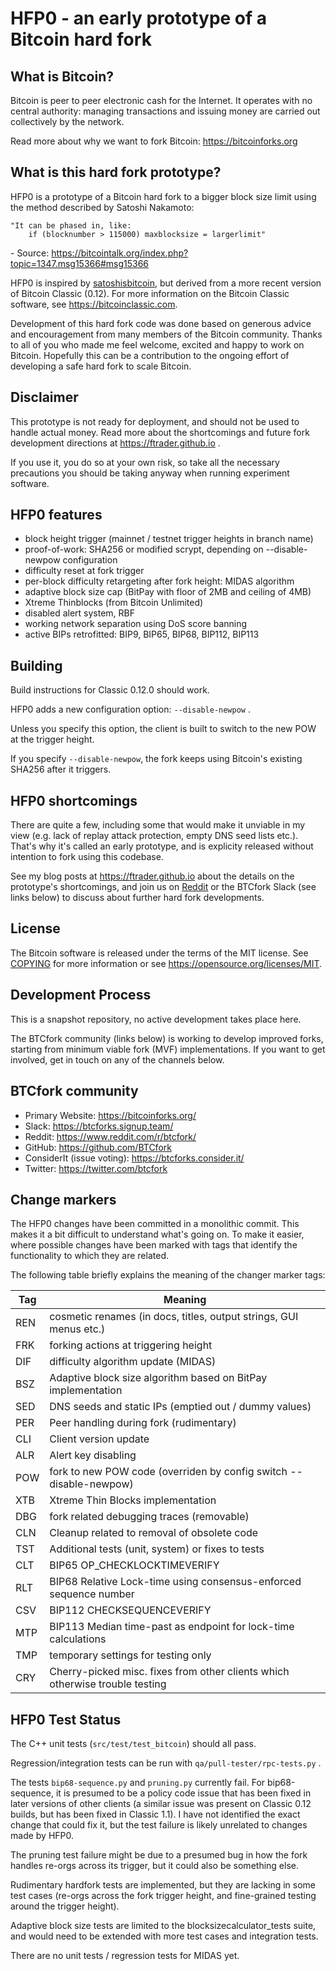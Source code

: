 
HFP0 - an early prototype of a Bitcoin hard fork
================================================


What is Bitcoin?
----------------

Bitcoin is peer to peer electronic cash for the Internet. It operates with no central authority: managing transactions and
issuing money are carried out collectively by the network.

Read more about why we want to fork Bitcoin: https://bitcoinforks.org


What is this hard fork prototype?
---------------------------------

HFP0 is a prototype of a Bitcoin hard fork to a bigger block size limit
using the method described by Satoshi Nakamoto:

    "It can be phased in, like:
        if (blocknumber > 115000) maxblocksize = largerlimit"

\- Source: https://bitcointalk.org/index.php?topic=1347.msg15366#msg15366

HFP0 is inspired by [satoshisbitcoin](https://github.com/satoshisbitcoin/satoshisbitcoin), but derived from a more recent version of Bitcoin Classic (0.12).
For more information on the Bitcoin Classic software, see https://bitcoinclassic.com.

Development of this hard fork code was done based on generous advice and
encouragement from many members of the Bitcoin community.
Thanks to all of you who made me feel welcome, excited and happy to work
on Bitcoin. Hopefully this can be a contribution to the ongoing effort of
developing a safe hard fork to scale Bitcoin.


Disclaimer
----------

This prototype is not ready for deployment, and should not be used to
handle actual money.  Read more about the shortcomings and future
fork development directions at https://ftrader.github.io .

If you use it, you do so at your own risk, so take all the necessary
precautions you should be taking anyway when running experiment
software.


HFP0 features
-------------

- block height trigger (mainnet / testnet trigger heights in branch name)
- proof-of-work: SHA256 or modified scrypt, depending on --disable-newpow configuration
- difficulty reset at fork trigger
- per-block difficulty retargeting after fork height: MIDAS algorithm
- adaptive block size cap (BitPay with floor of 2MB and ceiling of 4MB)
- Xtreme Thinblocks (from Bitcoin Unlimited)
- disabled alert system, RBF
- working network separation using DoS score banning
- active BIPs retrofitted: BIP9, BIP65, BIP68, BIP112, BIP113


Building
--------

Build instructions for Classic 0.12.0 should work.

HFP0 adds a new configuration option: `--disable-newpow` .

Unless you specify this option, the client is built to switch to the new POW at the trigger height.

If you specify `--disable-newpow`, the fork keeps using Bitcoin's existing SHA256 after it triggers.


HFP0 shortcomings
-----------------

There are quite a few, including some that would make it unviable in my view (e.g. lack of replay attack protection, empty DNS seed lists etc.). That's why it's called an early prototype, and is explicity released without intention to fork using this codebase.

See my blog posts at https://ftrader.github.io about the details on the prototype's shortcomings, and join us on
[Reddit](https://www.reddit.com/r/btcfork) or the BTCfork Slack (see links below) to discuss about further hard fork developments.


License
-------

The Bitcoin software is released under the terms of the MIT license. See [COPYING](COPYING) for more
information or see https://opensource.org/licenses/MIT.


Development Process
-------------------

This is a snapshot repository, no active development takes place here.

The BTCfork community (links below) is working to develop improved
forks, starting from minimum viable fork (MVF) implementations.
If you want to get involved, get in touch on any of the channels below.


BTCfork community
-----------------

- Primary Website: https://bitcoinforks.org/
- Slack: https://btcforks.signup.team/
- Reddit: https://www.reddit.com/r/btcfork/
- GitHub: https://github.com/BTCfork
- ConsiderIt (issue voting): https://btcforks.consider.it/
- Twitter: https://twitter.com/btcfork


Change markers
--------------

The HFP0 changes have been committed in a monolithic commit. This makes it a bit difficult to understand what's going on.
To make it easier, where possible changes have been marked with tags that identify the functionality to which they are related.

The following table briefly explains the meaning of the changer marker tags:

| Tag | Meaning |
| --- | ------- |
| REN | cosmetic renames (in docs, titles, output strings, GUI menus etc.)
| FRK | forking actions at triggering height
| DIF | difficulty algorithm update (MIDAS)
| BSZ | Adaptive block size algorithm based on BitPay implementation
| SED | DNS seeds and static IPs (emptied out / dummy values)
| PER | Peer handling during fork (rudimentary)
| CLI | Client version update
| ALR | Alert key disabling
| POW | fork to new POW code (overriden by config switch --disable-newpow)
| XTB | Xtreme Thin Blocks implementation
| DBG | fork related debugging traces (removable)
| CLN | Cleanup related to removal of obsolete code
| TST | Additional tests (unit, system) or fixes to tests
| CLT | BIP65 OP_CHECKLOCKTIMEVERIFY
| RLT | BIP68 Relative Lock-time using consensus-enforced sequence number
| CSV | BIP112 CHECKSEQUENCEVERIFY
| MTP | BIP113 Median time-past as endpoint for lock-time calculations
| TMP | temporary settings for testing only
| CRY | Cherry-picked misc. fixes from other clients which otherwise trouble testing


HFP0 Test Status
----------------

The C++ unit tests (`src/test/test_bitcoin`) should all pass.

Regression/integration tests can be run with `qa/pull-tester/rpc-tests.py` .

The tests `bip68-sequence.py` and `pruning.py` currently fail.
For bip68-sequence, it is presumed to be a policy code issue
that has been fixed in later versions of other clients (a similar issue
was present on Classic 0.12 builds, but has been fixed in Classic 1.1).
I have not identified the exact change that could fix it, but the
test failure is likely unrelated to changes made by HFP0.

The pruning test failure might be due to a presumed bug in how the
fork handles re-orgs across its trigger, but it could also be
something else.

Rudimentary hardfork tests are implemented, but they are lacking in some
test cases (re-orgs across the fork trigger height, and fine-grained
testing around the trigger height).

Adaptive block size tests are limited to the blocksizecalculator_tests
suite, and would need to be extended with more test cases and integration
tests.

There are no unit tests / regression tests for MIDAS yet.

